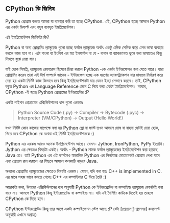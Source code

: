 ## CPython কি জিনিষ  
Python প্রোগ্রাম বলতে আমরা যা ব্যবহার করি তা হচ্ছে CPython. এই, CPython হচ্ছে আসলে Python এর একটা ডিফল্ট এবং বহুল ব্যবহৃত ইমপ্লিমেন্টেশন।  

এই ইমপ্লিমেন্টেশন জিনিষটা কি?  

Python বা অন্য প্রোগ্রামিং ল্যাঙ্গুয়েজ গুলো হচ্ছে ফর্মাল ল্যাঙ্গুয়েজ অর্থাৎ একটু এদিক সেদিক করে এসব ভাষা ব্যবহার করলে কাজ হবে না। এটা বাংলা বা ইংলিশ এর মত ইনফর্মাল না যে - বানান বা ব্যাকরণগত ভুলে ভরা ভাষাতেও কিছু লিখলে বুঝে নেয়া যায়।  

যাই হোক সিমপ্লি, ল্যাঙ্গুয়েজ রেফারেন্স হিসেবে চিন্তা করলে Python -কে একটা ইন্টারফেসও বলা যেতে পারে। যারা প্রোগ্রামিং করেন তারা এই টার্ম সম্পর্কে জানেন - ইন্টারফেস হচ্ছে এক ধরণের অ্যাবসট্র্যাকশন যার মাধ্যমে নির্ধারণ করে দেয়া হয় একটা নির্দিষ্ট কাজ কিভাবে হবে কিন্তু ইমপ্লিমেন্টেশনটা যার যেমন ইচ্ছা সেভাবে করবে। তাই, CPython বস্তুত Python এর Language Reference মেনে C দিয়ে করা একটা ইমপ্লিমেন্টেশন। আবার, CPython -ই হচ্ছে Python প্রোগ্রামের ইন্টারপ্রেটার :P  

একটা পাইথন প্রোগ্রামের এক্সিকিউশনের ধাপ গুলো এরকমঃ

> Python Source Code (.py) -> Compiler -> Bytecode (.pyc) -> Interpreter (VM/CPython) -> Output (Hello World!)

যখন নির্দিষ্ট কোন কাজের সাপেক্ষে বলা হয় Python স্লো বা ফাস্ট তখন আসলে দোষ বা বাহবা যেটাই দেয়া হোক, দিতে হবে CPython কে অথবা ওই নির্দিষ্ট ইমপ্লিমেন্টেশনকে :)  

Python এর এরকম আরও অনেক ইমপ্লিমেন্টেশন আছে। যেমন- Jython, IronPython, PyPy ইত্যাদি। Jython এর ক্ষেত্রেও বিষয়টা একই। অর্থাৎ - Python নামক ফর্মাল ল্যাঙ্গুয়েজের ইমপ্লিমেন্টেশন করা হয়েছে Java তে। তাই Python এর এই ভার্সনেও স্বাভাবিক Python এর সিনট্যাক্স মোতাবেকই প্রোগ্রাম লেখা যাবে এবং প্রোগ্রাম রান করালে এর পিছনে আসলে কলকাঠি নাড়বে Java.  

অন্যান্য প্রোগ্রামিং ল্যাঙ্গুয়েজের ক্ষেত্রেও বিষয়টা এরকম। যেমন, যদি বলা হয়ঃ C++ is implemented in C. এর মানে সহজ ভাবে বলতে গেলেঃ C++ এর কম্পাইলার C দিয়ে তৈরি :)  

আরেকটা কথা, উপরের এক্সিকিউশনের ধাপ অনুযায়ী Python কে ইন্টারপ্রেটেড বা কম্পাইল্ড ল্যাঙ্গুয়েজ কোনটাই বলা যাবে না। আসলে Python কিন্তু ইন্টারপ্রেটেড বা কম্পাইল্ড না। যদি এই বৈশিষ্ট্য কাউকে দিতেই হয় তাহলে CPython কে দিতে হবে।  

CPython ইন্টারপ্রেটেড কিন্তু তার আগে একটা কম্পাইলেশন স্টেপ আছে :P যেটা [প্রোগ্রাম টু প্রসেসর] কনসেপ্ট অনুযায়ী এখানে অগ্রাহ্য)  